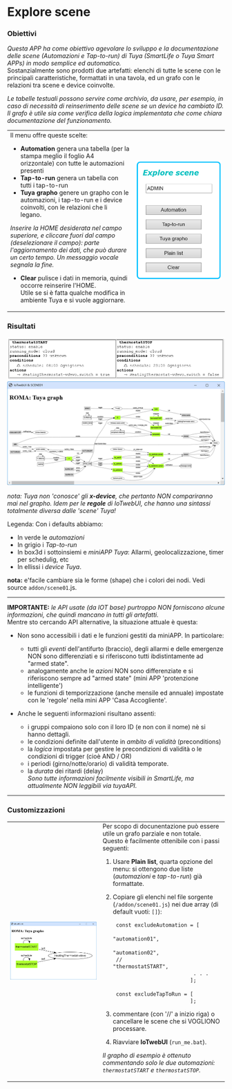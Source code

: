 # Explore scene

### Obiettivi
_Questa APP ha come obiettivo agevolare lo sviluppo e la documentazione delle scene (Automazioni e Tap-to-run) di Tuya (SmartLife o Tuya Smart APPs) in modo semplice ed automatico._ <br>
Sostanzialmente sono prodotti due artefatti: elenchi di tutte le scene con le principali caratteristiche, formattati in una tavola, ed un grafo con le relazioni tra  scene e device coinvolte.

_Le tabelle testuali possono servire come archivio, da usare, per esempio, in caso di necessità di reinserimento delle scene se un device ha cambiato ID._ <br>
_Il grafo è utile sia come verifica della logica implementata che come chiara documentazione del funzionamento._
 

<table width = "100%"><tr><td>
Il menu offre queste scelte:
 
* **Automation** genera una tabella (per la stampa meglio il foglio A4 orizzontale) con tutte le automazioni presenti 
* **Tap-to-run** genera un tabella con tutti i tap-to-run
* **Tuya grapho** genere un grapho con le automazioni, i tap-to-run e i device coinvolti, con le relazioni che li legano.

_Inserire la HOME desiderata nel campo superiore, e cliccare fuori dal campo (deselezionare il campo): parte l'aggiornamento dei dati, che può durare un certo tempo. Un messaggio vocale segnala la fine._

* **Clear** pulisce i dati in memoria, quindi occorre reinserire l'HOME. <br>
 Utile se si è fatta qualche modifica in ambiente Tuya e si vuole aggiornare.
</td><td   width="200pt">
<img src= "https://github.com/msillano/IoTwebUI/blob/main/pics/scene01d.png?raw=true">
</td></tr></table>

### Risultati

![](https://github.com/msillano/IoTwebUI/blob/main/pics/Scene01b.png?raw=true)
![](https://github.com/msillano/IoTwebUI/blob/main/pics/scene01a.png?raw=true)

_nota: Tuya non 'conosce' gli **x-device**, che pertanto NON compariranno mai nel grapho. 
Idem per le **regole** di IoTwebUI, che hanno una sintassi totalmente diversa dalle 'scene' Tuya!_

Legenda: Con i defaults abbiamo:

   * In verde le _automazioni_
   * In grigio i _Tap-to-run_
   * In box3d i sottoinsiemi e _miniAPP Tuya_: Allarmi, geolocalizzazione, timer per schedulig, etc
   * In ellissi i _device Tuya_.

**nota:** e'facile cambiare sia le forme (shape) che i colori dei nodi. Vedi source `addon/scene01`.js.
 <hr>
 
**IMPORTANTE:**  _le API usate (da IOT base) purtroppo NON forniscono alcune informazioni, che quindi mancano in tutti gli artefatti._ <br> Mentre sto cercando API alternative, la situazione attuale è questa:

   * Non sono accessibili i dati e le funzioni gestiti da miniAPP. In particolare:
      * tutti gli _eventi_ dell'antifurto (braccio), degli allarmi e delle emergenze NON sono differenziati e si riferiscono tutti ibdistintamente ad "armed state".
      * analogamente anche le _azioni_ NON sono differenziate e si riferiscono sempre ad "armed state" (mini APP 'protenzione intelligente')
      * le funzioni di temporizzazione (anche mensile ed annuale) impostate con le 'regole' nella mini APP 'Casa Accogliente'.

  * Anche le seguenti informazioni risultano assenti:
      * i gruppi compaiono solo con il loro ID (e  non con il nome) nè si hanno dettagli.
      * le condizioni definite dall'utente in _ambito di validità_ (preconditions)
      * la _logica_ impostata  per gestire le precondizioni di validità o le condizioni di trigger (cioè AND / OR)
      * i periodi (girno/notte/orario) di validità temporate.
      * la _durata_ dei ritardi (delay)<br>
_Sono tutte informazioni facilmente visibili in SmartLife, ma attualmente NON leggibili via tuyaAPI._

<hr>

### Customizzazioni

<table width = "100%"><tr><td width="200pt">
<img src="https://github.com/msillano/IoTwebUI/blob/main/pics/scene01c.png?raw=true">
</td><td>
Per scopo di docunentazione può essere utile un grafo parziale e non totale.
Questo è facilmente ottenibile con i passi seguenti:

1. Usare **Plain list**, quarta opzione del menu: si ottengono due liste (_automazioni_ e _tap-to-run_) già formattate.
2. Copiare gli elenchi nel file  sorgente (`/addon/scene01.js`) nei due array (di default vuoti: `[]`):

        const excludeAutomation = [
                                 "automation01",
                                 "automation02",
        //                       "thermostatSTART",
                                 . . . 
                                ];

        const excludeTapToRun = [
                                ];
4. commentare (con '//' a inizio riga) o cancellare le scene che si VOGLIONO processare.
5. Riavviare **IoTwebUI** (`run_me.bat`).
   
_Il grapho di esempio è ottenuto commentando solo le due automazioni: `thermostatSTART` e `thermostatSTOP`._

</td></tr></table>
